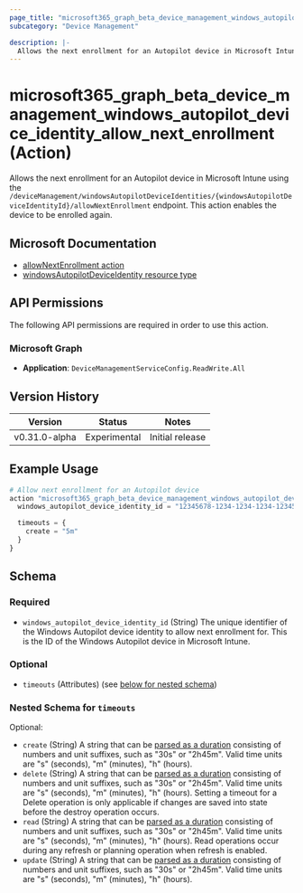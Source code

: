 ```yaml
---
page_title: "microsoft365_graph_beta_device_management_windows_autopilot_device_identity_allow_next_enrollment Action - terraform-provider-microsoft365"
subcategory: "Device Management"

description: |-
  Allows the next enrollment for an Autopilot device in Microsoft Intune using the /deviceManagement/windowsAutopilotDeviceIdentities/{windowsAutopilotDeviceIdentityId}/allowNextEnrollment endpoint. This action enables the device to be enrolled again.
---
```


# microsoft365_graph_beta_device_management_windows_autopilot_device_identity_allow_next_enrollment (Action)

Allows the next enrollment for an Autopilot device in Microsoft Intune using the `/deviceManagement/windowsAutopilotDeviceIdentities/{windowsAutopilotDeviceIdentityId}/allowNextEnrollment` endpoint. This action enables the device to be enrolled again.

## Microsoft Documentation

- [allowNextEnrollment action](https://learn.microsoft.com/en-us/graph/api/intune-enrollment-windowsautopilotdeviceidentity-allownextenrollment?view=graph-rest-beta)
- [windowsAutopilotDeviceIdentity resource type](https://learn.microsoft.com/en-us/graph/api/resources/intune-enrollment-windowsautopilotdeviceidentity?view=graph-rest-beta)

## API Permissions

The following API permissions are required in order to use this action.

### Microsoft Graph

- **Application**: `DeviceManagementServiceConfig.ReadWrite.All`

## Version History

| Version | Status | Notes |
|---------|--------|-------|
| v0.31.0-alpha | Experimental | Initial release |

## Example Usage

```terraform
# Allow next enrollment for an Autopilot device
action "microsoft365_graph_beta_device_management_windows_autopilot_device_identity_allow_next_enrollment" "example" {
  windows_autopilot_device_identity_id = "12345678-1234-1234-1234-123456789abc"

  timeouts = {
    create = "5m"
  }
}
```

<!-- action schema generated by tfplugindocs -->
## Schema

### Required

- `windows_autopilot_device_identity_id` (String) The unique identifier of the Windows Autopilot device identity to allow next enrollment for. This is the ID of the Windows Autopilot device in Microsoft Intune.

### Optional

- `timeouts` (Attributes) (see [below for nested schema](#nestedatt--timeouts))

<a id="nestedatt--timeouts"></a>
### Nested Schema for `timeouts`

Optional:

- `create` (String) A string that can be [parsed as a duration](https://pkg.go.dev/time#ParseDuration) consisting of numbers and unit suffixes, such as "30s" or "2h45m". Valid time units are "s" (seconds), "m" (minutes), "h" (hours).
- `delete` (String) A string that can be [parsed as a duration](https://pkg.go.dev/time#ParseDuration) consisting of numbers and unit suffixes, such as "30s" or "2h45m". Valid time units are "s" (seconds), "m" (minutes), "h" (hours). Setting a timeout for a Delete operation is only applicable if changes are saved into state before the destroy operation occurs.
- `read` (String) A string that can be [parsed as a duration](https://pkg.go.dev/time#ParseDuration) consisting of numbers and unit suffixes, such as "30s" or "2h45m". Valid time units are "s" (seconds), "m" (minutes), "h" (hours). Read operations occur during any refresh or planning operation when refresh is enabled.
- `update` (String) A string that can be [parsed as a duration](https://pkg.go.dev/time#ParseDuration) consisting of numbers and unit suffixes, such as "30s" or "2h45m". Valid time units are "s" (seconds), "m" (minutes), "h" (hours).